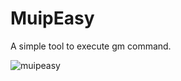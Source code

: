 # MuipEasy
A simple tool to execute gm command.

![muipeasy](https://user-images.githubusercontent.com/132604611/236378839-17efcec4-8c5c-4e06-be76-4a1e7b3b287d.jpg)
